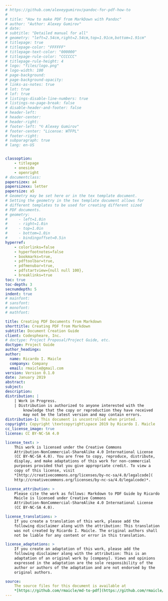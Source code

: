 ```yaml
---
# https://github.com/alexeygumirov/pandoc-for-pdf-how-to
#
# title: "How to make PDF from MarkDown with Pandoc"
# author: "Author: Alexey Gumirov"
# date:
# subtitle: "Detailed manual for all"
# geometry: "left=2.54cm,right=2.54cm,top=1.91cm,bottom=1.91cm"
# titlepage: true
# titlepage-color: "FFFFFF"
# titlepage-text-color: "000000"
# titlepage-rule-color: "CCCCCC"
# titlepage-rule-height: 4
# logo: "files/logo.png"
# logo-width: 100
# page-background:
# page-background-opacity:
# links-as-notes: true
# lot: true
# lof: true
# listings-disable-line-numbers: true
# listings-no-page-break: false
# disable-header-and-footer: false
# header-left:
# header-center:
# header-right:
# footer-left: "© Alexey Gumirov"
# footer-center: "License: WTFPL"
# footer-right:
# subparagraph: true
# lang: en-US


classoption:
    - titlepage
    - oneside
    - openright
# documentclass:
papersizex: a4
papersizexx: letter
papersize: a5
# Geometry may be set here or in the tex template document.
# Setting the geometry in the tex template document allows for
# different templates to be used for creating different sized
# PDF documents.
# geometry:
#     - left=1.0in
#     - right=1.0in
#     - top=1.0in
#     - bottom=1.0in
#     - bindingoffset=0.5in
hyperref:
    - colorlinks=false
    - hyperfootnotes=false
    - bookmarks=true,
    - pdftoolbar=true,
    - pdfmenubar=true,
    - pdfstartview={null null 100},
    - breaklinks=true
toc: true
toc-depth: 3
secnumdepth: 5
indent: true
# mainfont:
# sansfont:
# monofont:
# mathfont:

title: Creating PDF Documents from Markdown
shorttitle: Creating PDF from Markdown
subtitle: Document Creation Guide
client: Codespheare, Inc.
# doctype: Project Proposal/Project Guide, etc.
doctype: Project Guide
author_headingx:
author:
  name: Ricardo I. Maicle
  companyx: Company
  email: rmaicle@gmail.com
version: Version 0.1.0
date: January 2019
abstract:
subject:
description:
distribution: |
    | Work in Progress.
    | Distribution is authorized to anyone interested with the
        knowledge that the copy or reproduction they have received
        may not be the latest version and may contain errors.
distribution-1: This document is uncontrolled when printed.
copyright: Copyright \textcopyright\space 2019 by Ricardo I. Maicle
cc_license_image: true
license: CC BY-NC-SA 4.0

license_text: >
    This work is licensed under the Creative Commons
    Attribution-NonCommercial-ShareAlike 4.0 International License
    (CC BY-NC-SA 4.0). You are free to copy, reproduce, distribute,
    display, and make adaptations of this work for non-commercial
    purposes provided that you give appropriate credit. To view a
    copy of this license, visit
    *[http://creativecommons.org/licenses/by-nc-sa/4.0/legalcode](
    http://creativecommons.org/licenses/by-nc-sa/4.0/legalcode)*.

license_attribution: >
    Please cite the work as follows: Markdown to PDF Guide by Ricardo
    Maicle is licensed under Creative Commons
    Attribution-NonCommercial-ShareAlike 4.0 International License
    (CC BY-NC-SA 4.0).

license_translations: >
    If you create a translation of this work, please add the
    following disclaimer along with the attribution: This translation
    was not created by Ricardo I. Maicle. The original authors shall
    not be liable for any content or error in this translation.

license_adaptations: >
    If you create an adaptation of this work, please add the
    following disclaimer along with the attribution: This is an
    adaptation of an original work by [company]. Views and opinions
    expressed in the adaptation are the sole responsibility of the
    author or authors of the adaptation and are not endorsed by the
    original authors.

source:
    The source files for this document is available at
    *[https://github.com/rmaicle/md-to-pdf](https://github.com/rmaicle/md-to-pdf)*.
---
```

